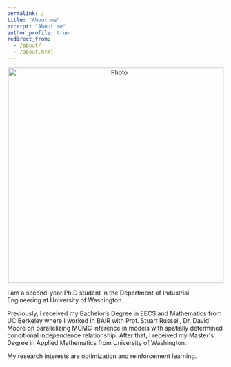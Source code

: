 ```yaml
---
permalink: /
title: "About me"
excerpt: "About me"
author_profile: true
redirect_from: 
  - /about/
  - /about.html
---
```


<p align="center">
  <img src="https://kadysongbb.github.io/images/jun_song.jpeg?raw=true" alt="Photo" style="width: 500px;"/> 
</p>

I am a second-year Ph.D student in the Department of Industrial Engineering at University of Washington. 

Previously, I received my Bachelor’s Degree in EECS and Mathematics from UC Berkeley where I worked in BAIR with Prof. Stuart Russell, Dr. David Moore on parallelizing MCMC inference in models with spatially determined conditional independence relationship. After that, I received my Master's Degree in Applied Mathematics from University of Washington. 

My research interests are optimization and reinforcement learning. 

